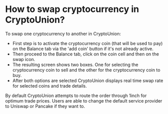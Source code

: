 # How to swap cryptocurrency in CryptoUnion?

To swap one cryptocurrency to another in CryptoUnion:
- First step is to activate the cryptocurrency coin (that will be used to pay) on the Balance tab via the 'add coin' button if it's not already active.
- Then proceed to the Balance tab, click on the coin cell and then on the swap icon.
- The resulting screen shows two boxes. One for selecting the cryptocurrency coin to sell and the other for the cryptocurrency coin to buy.
- After both options are selected CryptoUnion displays real time swap rate for selected coins and trade details.

By default CryptoUnion attempts to route the order through 1inch for optimum trade prices. Users are able to change the default service provider to Uniswap or Pancake if they want to.


